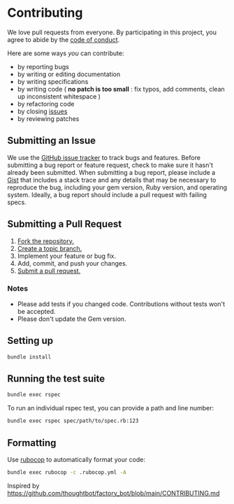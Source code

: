 # Contributing

We love pull requests from everyone. By participating in this project, you
agree to abide by the [code of conduct].

[code of conduct]: https://github.com/carwow/rspec_logfmt_formatter/blob/master/CODE_OF_CONDUCT.md

Here are some ways *you* can contribute:

* by reporting bugs
* by writing or editing documentation
* by writing specifications
* by writing code ( **no patch is too small** : fix typos, add comments, clean up inconsistent whitespace )
* by refactoring code
* by closing [issues][]
* by reviewing patches

[issues]: https://github.com/carwow/rspec_logfmt_formatter/issues

## Submitting an Issue
We use the [GitHub issue tracker][issues] to track bugs and features. Before
submitting a bug report or feature request, check to make sure it hasn't
already been submitted. When submitting a bug report, please include a [Gist][]
that includes a stack trace and any details that may be necessary to reproduce
the bug, including your gem version, Ruby version, and operating system.
Ideally, a bug report should include a pull request with failing specs.

[gist]: https://gist.github.com/

## Submitting a Pull Request
1. [Fork the repository.][fork]
2. [Create a topic branch.][branch]
3. Implement your feature or bug fix.
4. Add, commit, and push your changes.
5. [Submit a pull request.][pr]

[fork]: https://help.github.com/articles/fork-a-repo/
[branch]: https://help.github.com/articles/creating-and-deleting-branches-within-your-repository/
[pr]: https://help.github.com/articles/using-pull-requests/

### Notes

* Please add tests if you changed code. Contributions without tests won't be accepted.
* Please don't update the Gem version.

## Setting up

```sh
bundle install
```

## Running the test suite

```sh
bundle exec rspec
```

To run an individual rspec test, you can provide a path and line number:

```sh
bundle exec rspec spec/path/to/spec.rb:123
```

## Formatting

Use [rubocop] to automatically format your code:

```sh
bundle exec rubocop -c .rubocop.yml -A
```

[rubocop]: https://github.com/rubocop/rubocop

Inspired by https://github.com/thoughtbot/factory_bot/blob/main/CONTRIBUTING.md
